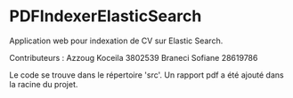 # PDFIndexerElasticSearch
Application web pour indexation de CV sur Elastic Search.


Contributeurs : 
  Azzoug Koceila 3802539
  Braneci Sofiane 28619786
  

Le code se trouve dans le répertoire 'src'.
Un rapport pdf a été ajouté dans la racine du projet.
